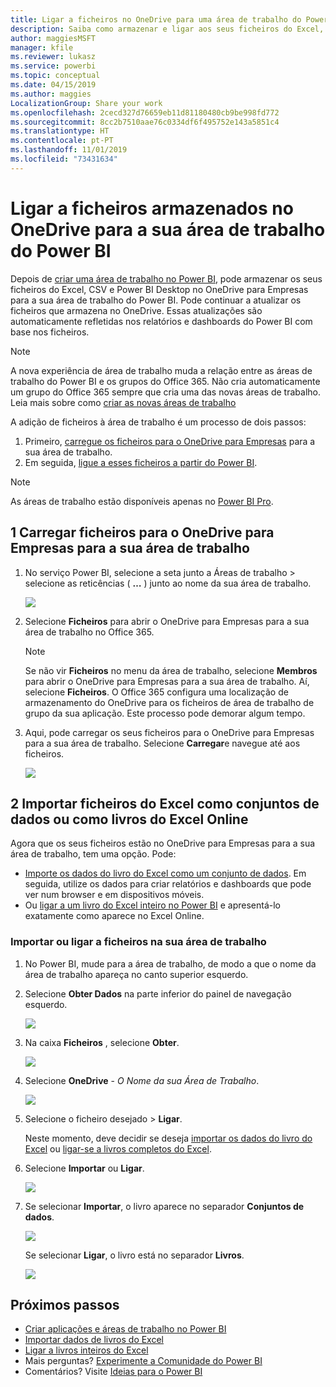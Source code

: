 ```yaml
---
title: Ligar a ficheiros no OneDrive para uma área de trabalho do Power BI
description: Saiba como armazenar e ligar aos seus ficheiros do Excel, CSV e Power BI Desktop no OneDrive para a sua área de trabalho do Power BI.
author: maggiesMSFT
manager: kfile
ms.reviewer: lukasz
ms.service: powerbi
ms.topic: conceptual
ms.date: 04/15/2019
ms.author: maggies
LocalizationGroup: Share your work
ms.openlocfilehash: 2cecd327d76659eb11d81180480cb9be998fd772
ms.sourcegitcommit: 8cc2b7510aae76c0334df6f495752e143a5851c4
ms.translationtype: HT
ms.contentlocale: pt-PT
ms.lasthandoff: 11/01/2019
ms.locfileid: "73431634"
---
```

# <a name="connect-to-files-stored-in-onedrive-for-your-power-bi-workspace"></a>Ligar a ficheiros armazenados no OneDrive para a sua área de trabalho do Power BI
Depois de [criar uma área de trabalho no Power BI](service-create-distribute-apps.md), pode armazenar os seus ficheiros do Excel, CSV e Power BI Desktop no OneDrive para Empresas para a sua área de trabalho do Power BI. Pode continuar a atualizar os ficheiros que armazena no OneDrive. Essas atualizações são automaticamente refletidas nos relatórios e dashboards do Power BI com base nos ficheiros. 

> [!NOTE]
> A nova experiência de área de trabalho muda a relação entre as áreas de trabalho do Power BI e os grupos do Office 365. Não cria automaticamente um grupo do Office 365 sempre que cria uma das novas áreas de trabalho. Leia mais sobre como [criar as novas áreas de trabalho](service-create-the-new-workspaces.md)

A adição de ficheiros à área de trabalho é um processo de dois passos: 

1. Primeiro, [carregue os ficheiros para o OneDrive para Empresas](service-connect-to-files-in-app-workspace-onedrive-for-business.md#1-upload-files-to-the-onedrive-for-business-for-your-workspace) para a sua área de trabalho.
2. Em seguida, [ligue a esses ficheiros a partir do Power BI](service-connect-to-files-in-app-workspace-onedrive-for-business.md#2-import-excel-files-as-datasets-or-as-excel-online-workbooks).

> [!NOTE]
> As áreas de trabalho estão disponíveis apenas no [Power BI Pro](service-features-license-type.md).
> 

## <a name="1-upload-files-to-the-onedrive-for-business-for-your-workspace"></a>1 Carregar ficheiros para o OneDrive para Empresas para a sua área de trabalho
1. No serviço Power BI, selecione a seta junto a Áreas de trabalho > selecione as reticências ( **…** ) junto ao nome da sua área de trabalho. 
   
   ![](media/service-connect-to-files-in-app-workspace-onedrive-for-business/power-bi-app-ellipsis.png)
2. Selecione **Ficheiros** para abrir o OneDrive para Empresas para a sua área de trabalho no Office 365.
   
   > [!NOTE]
   > Se não vir **Ficheiros** no menu da área de trabalho, selecione **Membros** para abrir o OneDrive para Empresas para a sua área de trabalho. Aí, selecione **Ficheiros**. O Office 365 configura uma localização de armazenamento do OneDrive para os ficheiros de área de trabalho de grupo da sua aplicação. Este processo pode demorar algum tempo. 
   > 
   > 
3. Aqui, pode carregar os seus ficheiros para o OneDrive para Empresas para a sua área de trabalho. Selecione **Carregar**e navegue até aos ficheiros.
   
   ![](media/service-connect-to-files-in-app-workspace-onedrive-for-business/pbi_grpfilesonedrive.png)

## <a name="2-import-excel-files-as-datasets-or-as-excel-online-workbooks"></a>2 Importar ficheiros do Excel como conjuntos de dados ou como livros do Excel Online
Agora que os seus ficheiros estão no OneDrive para Empresas para a sua área de trabalho, tem uma opção. Pode: 

* [Importe os dados do livro do Excel como um conjunto de dados](service-get-data-from-files.md). Em seguida, utilize os dados para criar relatórios e dashboards que pode ver num browser e em dispositivos móveis.
* Ou [ligar a um livro do Excel inteiro no Power BI](service-excel-workbook-files.md) e apresentá-lo exatamente como aparece no Excel Online.

### <a name="import-or-connect-to-the-files-in-your-workspace"></a>Importar ou ligar a ficheiros na sua área de trabalho
1. No Power BI, mude para a área de trabalho, de modo a que o nome da área de trabalho apareça no canto superior esquerdo. 
2. Selecione **Obter Dados** na parte inferior do painel de navegação esquerdo. 
   
   ![](media/service-connect-to-files-in-app-workspace-onedrive-for-business/power-bi-app-get-data-button.png)
3. Na caixa **Ficheiros** , selecione **Obter**.
   
   ![](media/service-connect-to-files-in-app-workspace-onedrive-for-business/pbi_getfiles.png)
4. Selecione **OneDrive** - *O Nome da sua Área de Trabalho*.
   
    ![](media/service-connect-to-files-in-app-workspace-onedrive-for-business/pbi_grp_one_drive_shrpt.png)
5. Selecione o ficheiro desejado > **Ligar**.
   
    Neste momento, deve decidir se deseja [importar os dados do livro do Excel](service-get-data-from-files.md) ou [ligar-se a livros completos do Excel](service-excel-workbook-files.md).
6. Selecione **Importar** ou **Ligar**.
   
    ![](media/service-connect-to-files-in-app-workspace-onedrive-for-business/pbi_importexceldataorwholecrop.png)
7. Se selecionar **Importar**, o livro aparece no separador **Conjuntos de dados**. 
   
    ![](media/service-connect-to-files-in-app-workspace-onedrive-for-business/power-bi-app-excel-file-import.png)
   
    Se selecionar **Ligar**, o livro está no separador **Livros**.
   
    ![](media/service-connect-to-files-in-app-workspace-onedrive-for-business/power-bi-app-excel-file-connect.png)

## <a name="next-steps"></a>Próximos passos
* [Criar aplicações e áreas de trabalho no Power BI](service-create-distribute-apps.md)
* [Importar dados de livros do Excel](service-get-data-from-files.md)
* [Ligar a livros inteiros do Excel](service-excel-workbook-files.md)
* Mais perguntas? [Experimente a Comunidade do Power BI](http://community.powerbi.com/)
* Comentários? Visite [Ideias para o Power BI](https://ideas.powerbi.com/forums/265200-power-bi)

